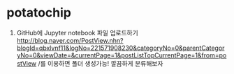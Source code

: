 # potatochip
1. GitHub에 Jupyter notebook 파일 업로드하기
http://blog.naver.com/PostView.nhn?blogId=qbxlvnf11&logNo=221571908230&categoryNo=0&parentCategoryNo=0&viewDate=&currentPage=1&postListTopCurrentPage=1&from=postView
/를 이용하면 폴더 생성가능! 깔끔하게 분류해보자
